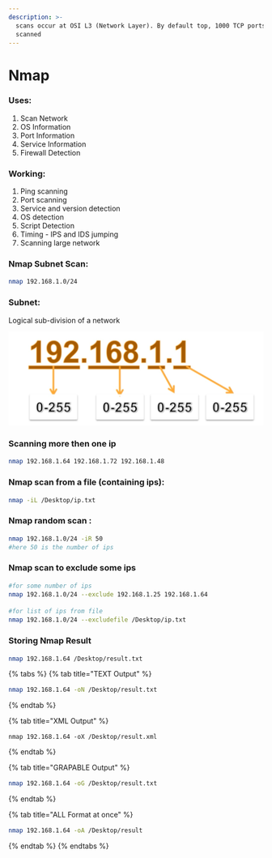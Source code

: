 ```yaml
---
description: >-
  scans occur at OSI L3 (Network Layer). By default top, 1000 TCP ports are
  scanned
---
```


# Nmap

### Uses:

1. Scan Network
2. OS Information
3. Port Information
4. Service Information
5. Firewall Detection

### Working:

1. Ping scanning
2. Port scanning&#x20;
3. Service and version detection
4. OS detection
5. Script Detection
6. Timing - IPS and IDS jumping
7. Scanning large network

### Nmap Subnet Scan:

```bash
nmap 192.168.1.0/24  
```

### Subnet:

Logical sub-division of a network

![](.gitbook/assets/image.png)

### Scanning more then one ip

```bash
nmap 192.168.1.64 192.168.1.72 192.168.1.48
```

### Nmap scan from a file (containing ips):

```bash
nmap -iL /Desktop/ip.txt
```

### Nmap random scan :

```bash
nmap 192.168.1.0/24 -iR 50 
#here 50 is the number of ips
```

### Nmap scan to exclude some ips

```bash
#for some number of ips
nmap 192.168.1.0/24 --exclude 192.168.1.25 192.168.1.64

#for list of ips from file
nmap 192.168.1.0/24 --excludefile /Desktop/ip.txt
```

### Storing Nmap Result

```bash
nmap 192.168.1.64 /Desktop/result.txt
```

{% tabs %}
{% tab title="TEXT Output" %}
```bash
nmap 192.168.1.64 -oN /Desktop/result.txt
```
{% endtab %}

{% tab title="XML Output" %}
```
nmap 192.168.1.64 -oX /Desktop/result.xml
```
{% endtab %}

{% tab title="GRAPABLE Output" %}
```bash
nmap 192.168.1.64 -oG /Desktop/result.txt
```
{% endtab %}

{% tab title="ALL Format at once" %}
```bash
nmap 192.168.1.64 -oA /Desktop/result
```
{% endtab %}
{% endtabs %}
